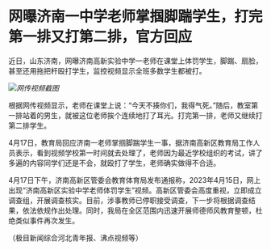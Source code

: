 # 网曝济南一中学老师掌掴脚踹学生，打完第一排又打第二排，官方回应

近日，山东济南，网曝济南高新实验中学一老师在课堂上体罚学生，脚踹、扇脸，甚至还用拖把杆殴打学生，监控视频显示全班多数学生都被打。

![](https://inews.gtimg.com/om_bt/O3reNCL5Fj4jKivD-YYwIrwoiLvYm8t7X4tNzVpGvhyW4AA/1000)_网传视频截图_

根据网传视频显示，老师在课堂上说：“今天不揍你们，我得气死。”随后，教室第一排站着的男生，就被这位老师挨个连续地打了耳光。打完第一排，老师又继续打第二排学生。

4月17日，教育局回应济南一老师掌掴脚踹学生一事，据济南高新区教育局工作人员表示，看到视频学校第一时间就去处理了，老师因为最近学校组织的考试，讲了多遍的内容同学们还是不会，就殴打了学生，老师确实做得不合适。

4月17日下午，济南高新区管委会教育体育局发布通报称，2023年4月15日，网上出现“济南高新区实验中学老师体罚学生”视频。高新区管委会高度重视，立即成立调查组，开展调查核实。目前，涉事教师已停职接受调查，下一步将根据调查结果，依法依规作出处理。同时，我局在全区范围内迅速开展师德师风教育整顿，杜绝类似事件再次发生。

（极目新闻综合河北青年报、沸点视频等）

